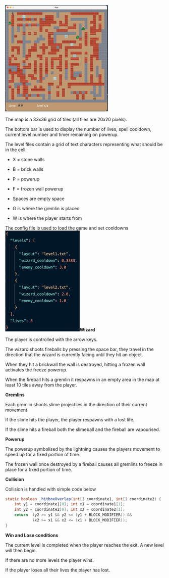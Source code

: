 

<img title="Title" src="docs/images/main_game_image.png?raw=true" alt="Alt text" width="325" data-align="inline">

The map is a 33x36 grid of tiles (all tiles are 20x20 pixels).

The bottom bar is used to display the number of lives, spell cooldown, current level number and timer remaining on powerup.

The level files contain a grid of text characters representing what should be in the cell.

- X = stone walls

- B = brick walls

- P = powerup

- F = frozen wall powerup

- Spaces are empty space

- G is where the gremlin is placed

- W is where the player starts from

The config file is used to load the game and set cooldowns 
<img title="Title" src="docs/images/config_file_image.png?raw=true" alt="Alt text" width="236" data-align="left">**Wizard**

The player is controlled with the arrow keys.

The wizard shoots fireballs by pressing the space bar, they travel in the direction that the wizard is currently facing until they hit an object.

When they hit a brickwall the wall is destroyed, hitting a frozen wall activates the freeze powerup.

When the fireball hits a gremlin it respawns in an empty area in the map at least 10 tiles away from the player.



**Gremlins**

Each gremlin shoots slime projectiles in the direction of their current movement.

If the slime hits the player, the player respawns with a lost life.

If the slime hits a fireball both the slimeball and the fireball are vapourised.



**Powerup**

The powerup symbolised by the lightning causes the players movement to speed up for a fixed portion of time.

The frozen wall once destroyed by a fireball causes all gremlins to freeze in place for a fixed portion of time.



**Collision**

Collision is handled with simple code below

```Java
static boolean _hitboxOverlap(int[] coordinate1, int[] coordinate2) {  
    int y1 = coordinate1[0]; int x1 = coordinate1[1];  
    int y2 = coordinate2[0]; int x2 = coordinate2[1];  
    return  (y2 >= y1 && y2 <= (y1 + BLOCK_MODIFIER)) &&  
            (x2 >= x1 && x2 <= (x1 + BLOCK_MODIFIER));  
}
```



**Win and Lose conditions**

The current level is completed when the player reaches the exit. A new level will then begin.

If there are no more levels the player wins.

If the player loses all their lives the player has lost.



